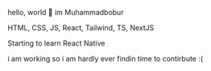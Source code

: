 hello, world 👋 im Muhammadbobur

HTML, CSS, JS, React, Tailwind, TS, NextJS

Starting to learn React Native

i am working so i am hardly ever findin time to contirbute :(
